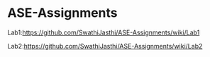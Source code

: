 # ASE-Assignments
Lab1:https://github.com/SwathiJasthi/ASE-Assignments/wiki/Lab1 

Lab2:https://github.com/SwathiJasthi/ASE-Assignments/wiki/Lab2
